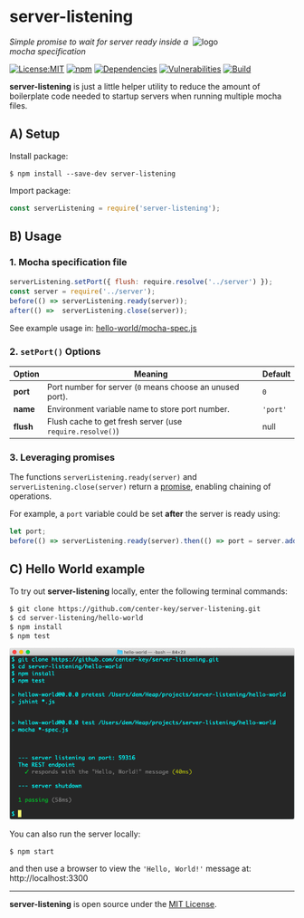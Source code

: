 # server-listening
<img src=https://centerkey.com/graphics/center-key-logo.svg align=right width=180 alt=logo>

_Simple promise to wait for server ready inside a mocha specification_

[![License:MIT](https://img.shields.io/badge/License-MIT-blue.svg)](https://github.com/center-key/server-listening/blob/master/LICENSE.txt)
[![npm](https://img.shields.io/npm/v/server-listening.svg)](https://www.npmjs.com/package/server-listening)
[![Dependencies](https://david-dm.org/center-key/server-listening/status.svg)](https://david-dm.org/center-key/server-listening)
[![Vulnerabilities](https://snyk.io/test/github/center-key/server-listening/badge.svg)](https://snyk.io/test/github/center-key/server-listening)
[![Build](https://travis-ci.org/center-key/server-listening.svg)](https://travis-ci.org/center-key/server-listening)

**server-listening** is just a little helper utility to reduce the amount of boilerplate code
needed to startup servers when running multiple mocha files.

## A) Setup
Install package:
```shell
$ npm install --save-dev server-listening
```
Import package:
```javascript
const serverListening = require('server-listening');
```

## B) Usage

### 1. Mocha specification file
```javascript
serverListening.setPort({ flush: require.resolve('../server') });
const server = require('../server');
before(() => serverListening.ready(server));
after(() =>  serverListening.close(server));
```
See example usage in:
[hello-world/mocha-spec.js](hello-world/mocha-spec.js)

### 2. `setPort()` Options
| Option    | Meaning                                                   | Default  |
| --------- | --------------------------------------------------------- | -------- |
| **port**  | Port number for server (`0` means choose an unused port). | `0`      |
| **name**  | Environment variable name to store port number.           | `'port'` |
| **flush** | Flush cache to get fresh server (use `require.resolve()`) | null     |

### 3. Leveraging promises
The functions `serverListening.ready(server)` and `serverListening.close(server)` return a
[promise](https://developer.mozilla.org/en-US/docs/Web/JavaScript/Guide/Using_promises), enabling
chaining of operations.

For example, a `port` variable could be set **after** the server is ready using:
```javascript
let port;
before(() => serverListening.ready(server).then(() => port = server.address().port));
```

## C) Hello World example
To try out **server-listening** locally, enter the following terminal commands:
```shell
$ git clone https://github.com/center-key/server-listening.git
$ cd server-listening/hello-world
$ npm install
$ npm test
```
<img src=https://raw.githubusercontent.com/center-key/server-listening/master/hello-world/screenshot.png
width=800 alt=screenshot>

You can also run the server locally:
```shell
$ npm start
```
and then use a browser to view the `'Hello, World!'` message at: http://localhost:3300

---
**server-listening** is open source under the [MIT License](LICENSE.txt).
